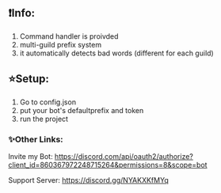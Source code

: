 ## ❗Info:

1) Command handler is proivded
2) multi-guild prefix system
3) it automatically detects bad words (different for each guild)

## ⭐Setup:

1) Go to config.json
2) put your bot's defaultprefix and token
3) run the project

### ✨Other Links:
Invite my Bot: https://discord.com/api/oauth2/authorize?client_id=860367972248715264&permissions=8&scope=bot

Support Server: https://discord.gg/NYAKXKfMYq
